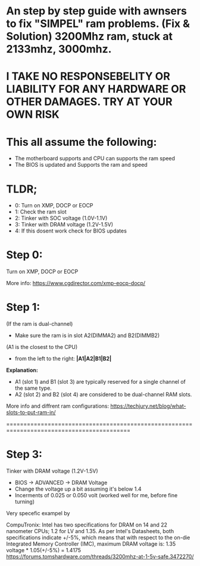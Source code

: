 # An step by step guide with awnsers to fix "SIMPEL" ram problems. (Fix & Solution) 3200Mhz ram, stuck at 2133mhz, 3000mhz. 

I TAKE NO RESPONSEBELITY OR LIABILITY FOR ANY HARDWARE OR OTHER DAMAGES. TRY AT YOUR OWN RISK
=

This all assume the following:
=
- The motherboard supports and CPU can supports the ram speed
- The BIOS is updated and Supports the ram and speed


TLDR;
=

- 0: Turn on XMP, DOCP or EOCP
- 1: Check the ram slot
- 2: Tinker with SOC voltage (1.0V-1.1V)
- 3: Tinker with DRAM voltage (1.2V-1.5V)
- 4: If this dosent work check for BIOS updates


Step 0:
=
Turn on XMP, DOCP or EOCP

More info:
https://www.cgdirector.com/xmp-eocp-docp/



Step 1:
=
(If the ram is dual-channel)
- Make sure the ram is in slot A2(DIMMA2) and B2(DIMMB2)

(A1 is the closest to the CPU)
- from the left to the right: **|A1|A2|B1|B2|**

**Explanation:**
- A1 (slot 1) and B1 (slot 3) are typically reserved for a single channel of the same type.
- A2 (slot 2) and B2 (slot 4) are considered to be dual-channel RAM slots.

More info and diffrent ram configurations:
https://techjury.net/blog/what-slots-to-put-ram-in/

==========================================================================================



Step 3:
=

Tinker with DRAM voltage (1.2V-1.5V)
- BIOS -> ADVANCED -> DRAM Voltage
- Change the voltage up a bit assuming it's below 1.4
- Incerments of 0.025 or 0.050 volt (worked well for me, before fine turning)




Very specefic exampel by 

CompuTronix:
Intel has two specifications for DRAM on 14 and 22 nanometer CPUs; 1.2 for LV and 1.35.
As per Intel's Datasheets, both specifications indicate +/-5%,
which means that with respect to the on-die Integrated Memory Controller (IMC),
maximum DRAM voltage is:
1.35 voltage * 1.05(+/-5%) = 1.4175
https://forums.tomshardware.com/threads/3200mhz-at-1-5v-safe.3472270/
